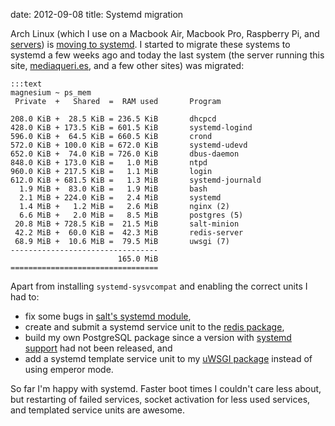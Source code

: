 date: 2012-09-08
title: Systemd migration

Arch Linux (which I use on a Macbook Air, Macbook Pro, Raspberry Pi,
and [servers][archserver]) is [moving to systemd][systemdmove].
I started to migrate these systems to systemd a few weeks ago and
today the last system (the server running this site, [mediaqueri.es][], and
a few other sites) was migrated:

    :::text
    magnesium ~ ps_mem
     Private  +   Shared  =  RAM used       Program 

    208.0 KiB +  28.5 KiB = 236.5 KiB       dhcpcd
    428.0 KiB + 173.5 KiB = 601.5 KiB       systemd-logind
    596.0 KiB +  64.5 KiB = 660.5 KiB       crond
    572.0 KiB + 100.0 KiB = 672.0 KiB       systemd-udevd
    652.0 KiB +  74.0 KiB = 726.0 KiB       dbus-daemon
    848.0 KiB + 173.0 KiB =   1.0 MiB       ntpd
    960.0 KiB + 217.5 KiB =   1.1 MiB       login
    612.0 KiB + 681.5 KiB =   1.3 MiB       systemd-journald
      1.9 MiB +  83.0 KiB =   1.9 MiB       bash
      2.1 MiB + 224.0 KiB =   2.4 MiB       systemd
      1.4 MiB +   1.2 MiB =   2.6 MiB       nginx (2)
      6.6 MiB +   2.0 MiB =   8.5 MiB       postgres (5)
     20.8 MiB + 728.5 KiB =  21.5 MiB       salt-minion
     42.2 MiB +  60.0 KiB =  42.3 MiB       redis-server
     68.9 MiB +  10.6 MiB =  79.5 MiB       uwsgi (7)
    ---------------------------------
                            165.0 MiB
    =================================

Apart from installing `systemd-sysvcompat` and enabling the correct units
I had to:

* fix some bugs in [salt's systemd module][salt],
* create and submit a systemd service unit to the
  [redis package][redis],
* build my own PostgreSQL package since a version with
  [systemd support][postgresql] had not been released, and
* add a systemd template service unit to my [uWSGI package][uwsgi]
  instead of using emperor mode.

So far I'm happy with systemd. Faster boot times I couldn't care less about,
but restarting of failed services, socket activation for less used services,
and templated service units are awesome.

[archserver]: https://twitter.com/uggedal/status/199534293662449666
[systemdmove]: https://bbs.archlinux.org/viewtopic.php?pid=1149530#p1149530
[mediaqueri.es]: http://mediaqueri.es
[salt]: https://github.com/saltstack/salt/commits/develop/salt/modules/systemd.py
[redis]: https://projects.archlinux.org/svntogit/community.git/commit/trunk?h=packages/redis&id=c5bb95976c16278f184b25863e65b80f5b9b8e50
[postgresql]: https://projects.archlinux.org/svntogit/packages.git/commit/trunk?h=packages/postgresql&id=4b2cb4108126707fede9ddad17c0100c8e960b24
[uwsgi]: https://github.com/uggedal/pkg/tree/master/uwsgi
